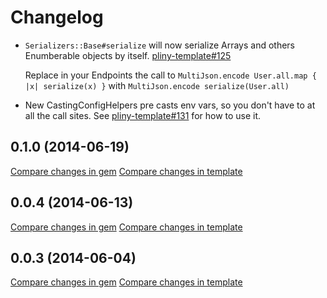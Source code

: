 # Changelog

* `Serializers::Base#serialize` will now serialize Arrays and others Enumberable objects by itself.
  [pliny-template#125](https://github.com/interagent/pliny-template/pull/125)

  Replace in your Endpoints the call to `MultiJson.encode User.all.map { |x| serialize(x) }` with `MultiJson.encode serialize(User.all)`
* New CastingConfigHelpers pre casts env vars, so you don't have to at all the call sites.
  See [pliny-template#131](https://github.com/interagent/pliny-template/pull/131) for how to use it.

## 0.1.0 (2014-06-19)

[Compare changes in gem](https://github.com/interagent/pliny/compare/v0.0.4...v0.1.0)
[Compare changes in template](https://github.com/interagent/pliny-template/compare/v0.0.4...v0.1.0)

## 0.0.4 (2014-06-13)

[Compare changes in gem](https://github.com/interagent/pliny/compare/v0.0.3...v0.0.4)
[Compare changes in template](https://github.com/interagent/pliny-template/compare/v0.0.3...v0.0.4)

## 0.0.3 (2014-06-04)

[Compare changes in gem](https://github.com/interagent/pliny/compare/v0.0.1...v0.0.3)
[Compare changes in template](https://github.com/interagent/pliny-template/compare/v0.0.1...v0.0.3)
